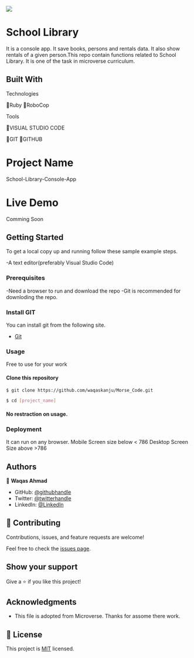 ![](https://img.shields.io/badge/Microverse-blueviolet)

# School Library

It is a console app. It save books, persons and rentals data. It also show rentals of a given person.This repo contain functions related to School Library. It is one of the task in microverse curriculum.

## Built With

Technologies

🔷Ruby
🔷RoboCop



Tools

💠VISUAL STUDIO CODE

💠GIT
💠GITHUB

# Project Name

School-Library-Console-App

# Live Demo
<!-- [Live Link Heroku](https://hcalculator-app.herokuapp.com/)
[Live Link Netlify](https://62c71fa33074b5205add1b31--profound-pegasus-6e0c9a.netlify.app/) -->
Comming Soon

## Getting Started

To get a local copy up and running follow these sample example steps.

-A text editor(preferably Visual Studio Code)

### Prerequisites

-Need a browser to run and download the repo
-Git is recommended for downloding the repo.

### Install GIT

You can install git from the following site.
  -  [Git](https://git-scm.com/downloads)

### Usage
Free to use for your work

#### Clone this repository

```bash
$ git clone https://github.com/waqaskanju/Morse_Code.git

$ cd [project_name]

```
#### No restraction  on usage.


### Deployment

It can run on any browser. 
Mobile Screen size below < 786
Desktop Screen Size above >786

## Authors

👤 **Waqas Ahmad**

- GitHub: [@githubhandle](https://github.com/waqaskanju)
- Twitter: [@twitterhandle](https://twitter.com/waqaskanju)
- LinkedIn: [@LinkedIn](https://linkedin.com/in/waqaskanju)


## 🤝 Contributing

Contributions, issues, and feature requests are welcome!

Feel free to check the [issues page](../../issues/).

## Show your support

Give a ⭐️ if you like this project!

## Acknowledgments

- This file is adopted from Microverse. Thanks for assome there work.

## 📝 License

This project is [MIT](./MIT.md) licensed.